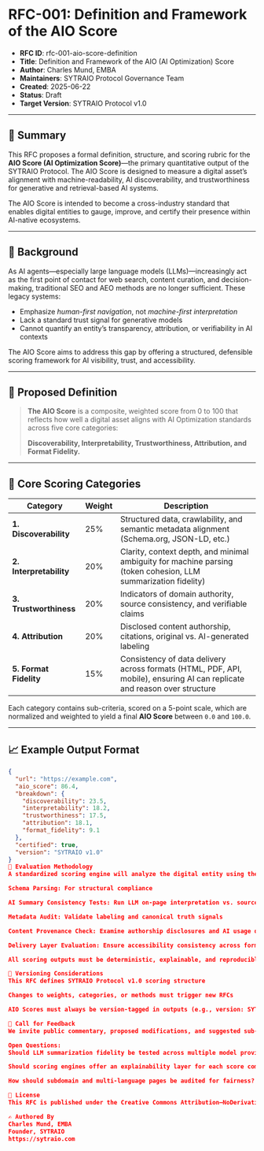 # RFC-001: Definition and Framework of the AIO Score

- **RFC ID**: rfc-001-aio-score-definition
- **Title**: Definition and Framework of the AIO (AI Optimization) Score
- **Author**: Charles Mund, EMBA
- **Maintainers**: SYTRAIO Protocol Governance Team
- **Created**: 2025-06-22
- **Status**: Draft
- **Target Version**: SYTRAIO Protocol v1.0

---

## 🧭 Summary

This RFC proposes a formal definition, structure, and scoring rubric for the **AIO Score (AI Optimization Score)**—the primary quantitative output of the SYTRAIO Protocol. The AIO Score is designed to measure a digital asset’s alignment with machine-readability, AI discoverability, and trustworthiness for generative and retrieval-based AI systems.

The AIO Score is intended to become a cross-industry standard that enables digital entities to gauge, improve, and certify their presence within AI-native ecosystems.

---

## 📘 Background

As AI agents—especially large language models (LLMs)—increasingly act as the first point of contact for web search, content curation, and decision-making, traditional SEO and AEO methods are no longer sufficient. These legacy systems:

- Emphasize *human-first navigation*, not *machine-first interpretation*
- Lack a standard trust signal for generative models
- Cannot quantify an entity’s transparency, attribution, or verifiability in AI contexts

The AIO Score aims to address this gap by offering a structured, defensible scoring framework for AI visibility, trust, and accessibility.

---

## 🧠 Proposed Definition

> **The AIO Score** is a composite, weighted score from 0 to 100 that reflects how well a digital asset aligns with AI Optimization standards across five core categories:
>
> **Discoverability, Interpretability, Trustworthiness, Attribution, and Format Fidelity.**

---

## 🧩 Core Scoring Categories

| Category           | Weight | Description |
|--------------------|--------|-------------|
| **1. Discoverability**     | 25%    | Structured data, crawlability, and semantic metadata alignment (Schema.org, JSON-LD, etc.) |
| **2. Interpretability**    | 20%    | Clarity, context depth, and minimal ambiguity for machine parsing (token cohesion, LLM summarization fidelity) |
| **3. Trustworthiness**     | 20%    | Indicators of domain authority, source consistency, and verifiable claims |
| **4. Attribution**         | 20%    | Disclosed content authorship, citations, original vs. AI-generated labeling |
| **5. Format Fidelity**     | 15%    | Consistency of data delivery across formats (HTML, PDF, API, mobile), ensuring AI can replicate and reason over structure |

Each category contains sub-criteria, scored on a 5-point scale, which are normalized and weighted to yield a final **AIO Score** between `0.0` and `100.0`.

---

## 📈 Example Output Format

```json
{
  "url": "https://example.com",
  "aio_score": 86.4,
  "breakdown": {
    "discoverability": 23.5,
    "interpretability": 18.2,
    "trustworthiness": 17.5,
    "attribution": 18.1,
    "format_fidelity": 9.1
  },
  "certified": true,
  "version": "SYTRAIO v1.0"
}
🧪 Evaluation Methodology
A standardized scoring engine will analyze the digital entity using the following methods:

Schema Parsing: For structural compliance

AI Summary Consistency Tests: Run LLM on-page interpretation vs. source intent

Metadata Audit: Validate labeling and canonical truth signals

Content Provenance Check: Examine authorship disclosures and AI usage declarations

Delivery Layer Evaluation: Ensure accessibility consistency across formats

All scoring outputs must be deterministic, explainable, and reproducible across audits.

🔄 Versioning Considerations
This RFC defines SYTRAIO Protocol v1.0 scoring structure

Changes to weights, categories, or methods must trigger new RFCs

AIO Scores must always be version-tagged in outputs (e.g., version: SYTRAIO v1.1)

📣 Call for Feedback
We invite public commentary, proposed modifications, and suggested sub-criteria under the "RFCs" category in GitHub Discussions.

Open Questions:
Should LLM summarization fidelity be tested across multiple model providers?

Should scoring engines offer an explainability layer for each score component?

How should subdomain and multi-language pages be audited for fairness?

📜 License
This RFC is published under the Creative Commons Attribution–NoDerivatives 4.0 International (CC BY-ND 4.0) license. Redistribution with attribution is allowed. Derivative standards are prohibited without written consent from SYTRAIO Governance.

✍️ Authored By
Charles Mund, EMBA
Founder, SYTRAIO
https://sytraio.com
